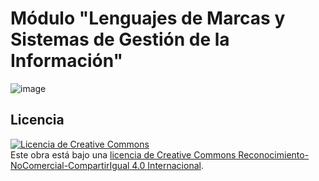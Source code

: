 # Módulo "Lenguajes de Marcas y Sistemas de Gestión de la Información"

![image](https://github.com/profeMelola/LM-00-2023-24/assets/91023374/14c251a8-2bd3-4a56-8a09-0c5cb006345c)


## Licencia

<a rel="license" href="http://creativecommons.org/licenses/by-nc-sa/4.0/"><img alt="Licencia de Creative Commons" style="border-width:0" src="https://i.creativecommons.org/l/by-nc-sa/4.0/88x31.png" /></a><br />Este obra está bajo una <a rel="license" href="http://creativecommons.org/licenses/by-nc-sa/4.0/">licencia de Creative Commons Reconocimiento-NoComercial-CompartirIgual 4.0 Internacional</a>.
